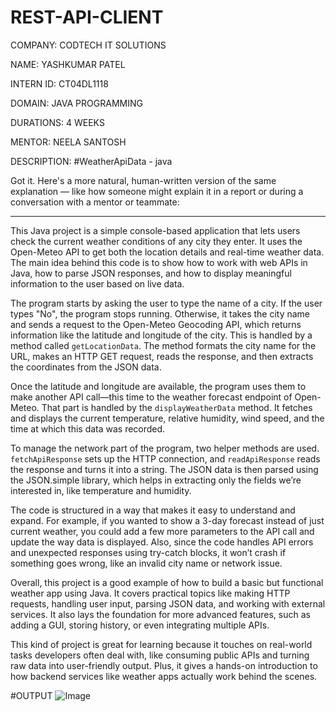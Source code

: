 # REST-API-CLIENT
COMPANY: CODTECH IT SOLUTIONS

NAME: YASHKUMAR PATEL

INTERN ID: CT04DL1118

DOMAIN: JAVA PROGRAMMING

DURATIONS: 4 WEEKS

MENTOR: NEELA SANTOSH

DESCRIPTION: #WeatherApiData - java

Got it. Here's a more natural, human-written version of the same explanation — like how someone might explain it in a report or during a conversation with a mentor or teammate:

---

This Java project is a simple console-based application that lets users check the current weather conditions of any city they enter. It uses the Open-Meteo API to get both the location details and real-time weather data. The main idea behind this code is to show how to work with web APIs in Java, how to parse JSON responses, and how to display meaningful information to the user based on live data.

The program starts by asking the user to type the name of a city. If the user types "No", the program stops running. Otherwise, it takes the city name and sends a request to the Open-Meteo Geocoding API, which returns information like the latitude and longitude of the city. This is handled by a method called `getLocationData`. The method formats the city name for the URL, makes an HTTP GET request, reads the response, and then extracts the coordinates from the JSON data.

Once the latitude and longitude are available, the program uses them to make another API call—this time to the weather forecast endpoint of Open-Meteo. That part is handled by the `displayWeatherData` method. It fetches and displays the current temperature, relative humidity, wind speed, and the time at which this data was recorded.

To manage the network part of the program, two helper methods are used. `fetchApiResponse` sets up the HTTP connection, and `readApiResponse` reads the response and turns it into a string. The JSON data is then parsed using the JSON.simple library, which helps in extracting only the fields we’re interested in, like temperature and humidity.

The code is structured in a way that makes it easy to understand and expand. For example, if you wanted to show a 3-day forecast instead of just current weather, you could add a few more parameters to the API call and update the way data is displayed. Also, since the code handles API errors and unexpected responses using try-catch blocks, it won’t crash if something goes wrong, like an invalid city name or network issue.

Overall, this project is a good example of how to build a basic but functional weather app using Java. It covers practical topics like making HTTP requests, handling user input, parsing JSON data, and working with external services. It also lays the foundation for more advanced features, such as adding a GUI, storing history, or even integrating multiple APIs.

This kind of project is great for learning because it touches on real-world tasks developers often deal with, like consuming public APIs and turning raw data into user-friendly output. Plus, it gives a hands-on introduction to how backend services like weather apps actually work behind the scenes.


#OUTPUT
![Image](https://github.com/user-attachments/assets/30a4b5db-5ecf-4806-ada1-fa24ff86fec8)
